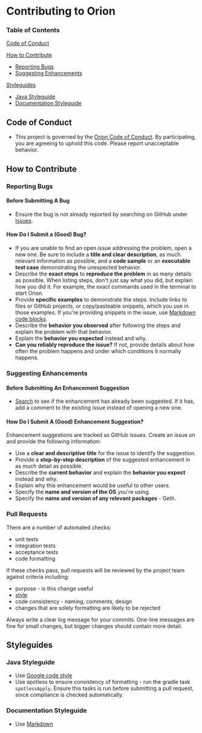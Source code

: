 # Contributing to Orion

### Table of Contents

[Code of Conduct](#code-of-conduct)

[How to Contribute](#how-to-contribute)

* [Reporting Bugs](#reporting-bugs)
* [Suggesting Enhancements](#suggesting-enhancements)

[Styleguides](#styleguides)

* [Java Styleguide](#java-styleguide)
* [Documentation Styleguide](#documentation-styleguide)

## Code of Conduct
* This project is governed by the [Orion Code of Conduct](CODE_OF_CONDUCT.md). By participating, 
you are agreeing to uphold this code. Please report unacceptable behavior.
## How to Contribute

### Reporting Bugs
#### Before Submitting A Bug 
* Ensure the bug is not already reported by searching on GitHub under 
[Issues](https://github.com/consensys/orion/issues).
#### How Do I Submit a (Good) Bug?
* If you are unable to find an open issue addressing the problem, open a new one. Be sure to include a 
**title and clear description**, as much relevant information as possible, and a **code sample** or 
an **executable test case** demonstrating the unexpected behavior.
* Describe the **exact steps** to **reproduce the problem** in as many details as possible. When 
listing steps, don't just say what you did, but explain how you did it. For example, the exact 
commands used in the terminal to start Orion. 
* Provide **specific examples** to demonstrate the steps. Include links to files or GitHub projects, or 
copy/pasteable snippets, which you use in those examples. If you're providing snippets in the issue, 
use [Markdown code blocks](https://help.github.com/articles/getting-started-with-writing-and-formatting-on-github/).
* Describe the **behavior you observed** after following the steps and explain the 
problem with that behavior.
* Explain the **behavior you expected** instead and why.
* **Can you reliably reproduce the issue?** If not, provide details about how often the problem 
happens and under which conditions it normally happens.

### Suggesting Enhancements
#### Before Submitting An Enhancement Suggestion
* [Search](https://github.com/consensys/orion/issues) to see if the enhancement has already been 
suggested. If it has, add a comment to the existing issue instead of opening a new one.

#### How Do I Submit A (Good) Enhancement Suggestion?
Enhancement suggestions are tracked as GitHub issues. Create an issue on and provide 
the following information:

* Use a **clear and descriptive title** for the issue to identify the suggestion.
* Provide a **step-by-step description** of the suggested enhancement in as much detail as possible.
* Describe the **current behavior** and explain the **behavior you expect** instead and why.
* Explain why this enhancement would be useful to other users.
* Specify the **name and version of the OS** you're using.
* Specify the **name and version of any relevant packages** - Geth.

### Pull Requests
There are a number of automated checks:
* unit tests
* integration tests
* acceptance tests
* code formatting 

If these checks pass, pull requests will be reviewed by the project team against criteria including:
* purpose - is this change useful
* [style](#java-styleguide)
* code consistency - naming, comments, design
* changes that are solely formatting are likely to be rejected

Always write a clear log message for your commits. One-line messages are fine for small changes, but 
bigger changes should contain more detail.
## Styleguides
### Java Styleguide
* Use [Google code style](https://google.github.io/styleguide/javaguide.html)
* Use spotless to ensure consistency of formatting - run the gradle task `spotlessApply`. 
Ensure this tasks is run before submitting a pull request, since compliance is checked automatically.
### Documentation Styleguide
* Use [Markdown](https://daringfireball.net/projects/markdown)
